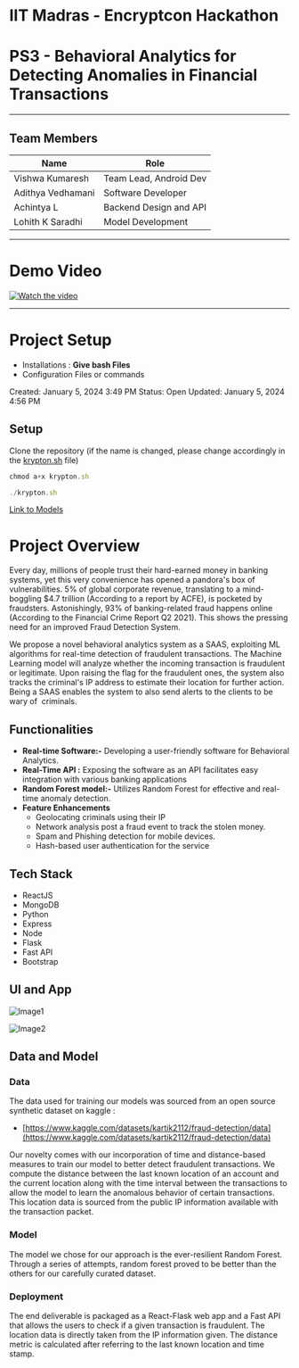 # IIT Madras - Encryptcon Hackathon
# PS3 - Behavioral Analytics for Detecting Anomalies in Financial Transactions
***
## Team Members
| Name              | Role                  |
|-------------------|-----------------------|
| Vishwa Kumaresh   | Team Lead, Android Dev |
| Adithya Vedhamani | Software Developer    |
| Achintya L        | Backend Design and API |
| Lohith K Saradhi  | Model Development     |
***
# Demo Video
[![Watch the video](https://img.youtube.com/vi/T-Fb1D3oq7yio/maxresdefault.jpg)](https://youtu.be/Fb1D3oq7yio)


***
# Project Setup
- Installations :  **Give bash Files**
- Configuration Files or commands


Created: January 5, 2024 3:49 PM
Status: Open
Updated: January 5, 2024 4:56 PM

## Setup

Clone the repository (if the name is changed, please change accordingly in the [krypton.sh](http://krypton.sh) file)

```jsx
chmod a+x krypton.sh

./krypton.sh
```

[Link to Models](https://drive.google.com/drive/folders/1O1HlEvthKPsyAOxHBqB1dQGuMC7ydD5v?usp=drive_link)

### 

# Project Overview

Every day, millions of people trust their hard-earned money in banking systems, yet this very convenience has opened a pandora's box of vulnerabilities. 5% of global corporate revenue, translating to a mind-boggling $4.7 trillion (According to a report by ACFE), is pocketed by fraudsters. Astonishingly, 93% of banking-related fraud happens online (According to the Financial Crime Report Q2 2021). This shows the pressing need for an improved Fraud Detection System.

We propose a novel behavioral analytics system as a SAAS, exploiting ML algorithms for real-time detection of fraudulent transactions. The Machine Learning model will analyze whether the incoming transaction is fraudulent or legitimate. Upon raising the flag for the fraudulent ones, the system also tracks the criminal's IP address to estimate their location for further action. Being a SAAS enables the system to also send alerts to the clients to be wary of  criminals.

## Functionalities

- **Real-time Software:-** Developing a user-friendly software for Behavioral Analytics.
- **Real-Time API :**  Exposing the software as an API facilitates easy integration with various banking applications
- **Random Forest  model:-** Utilizes Random Forest for effective and real-time anomaly detection.
- **Feature Enhancements**
    - Geolocating criminals using their IP
    - Network analysis post a fraud event to track the stolen money.
    - Spam and Phishing detection for mobile devices.
    - Hash-based user authentication for the service

## Tech Stack

- ReactJS
- MongoDB
- Python
- Express
- Node
- Flask
- Fast API
- Bootstrap

## UI and App

![Image1](https://github.com/Vishwa-docs/IIT-Madras-Encryptcon/blob/main/resources/IMG-20240105-WA0007.jpg)

![Image2](https://github.com/Vishwa-docs/IIT-Madras-Encryptcon/blob/main/resources/IMG-20240105-WA0016.jpg)

## Data and Model

### Data

The data used for training our models was sourced from an open source synthetic dataset on kaggle : 

- [https://www.kaggle.com/datasets/kartik2112/fraud-detection/data](https://www.kaggle.com/datasets/kartik2112/fraud-detection/data)

Our novelty comes with our incorporation of time and distance-based measures to train our model to better detect fraudulent transactions. We compute the distance between the last known location of an account and the current location along with the time interval between the transactions to allow the model to learn the anomalous behavior of certain transactions. This location data is sourced from the public IP information available with the transaction packet. 

### Model

The model we chose for our approach is the ever-resilient Random Forest. Through a series of attempts, random forest proved to be better than the others for our carefully curated dataset.

### Deployment

The end deliverable is packaged as a React-Flask web app and a Fast API that allows the users to check if a given transaction is fraudulent. The location data is directly taken from the IP information given. The distance metric is calculated after referring to the last known location and time stamp.




